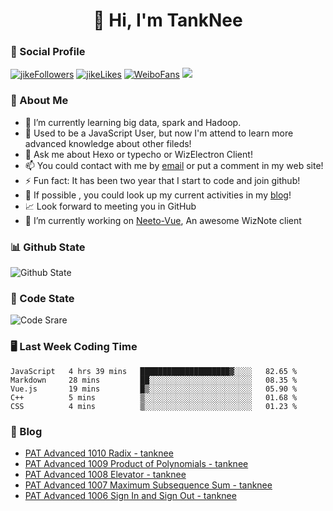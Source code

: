 
<h1 align="center">👋 Hi, I'm TankNee</h1>

### 📌 Social Profile 

[![jikeFollowers](https://img.shields.io/badge/dynamic/json?color=%23FFE411&label=JikeFollowers&query=%24.data.totalSubs&url=https%3A%2F%2Fapi.spencerwoo.com%2Fsubstats%2F%3Fsource%3DjikeFollower%26queryKey%3Dd25cf3f3-f6e6-4427-b418-51ba06cf26e9)](https://m.okjike.com)
[![jikeLikes](https://img.shields.io/badge/dynamic/json?color=%23FFE411&label=JikeLikes&query=%24.data.totalSubs&url=https%3A%2F%2Fapi.spencerwoo.com%2Fsubstats%2F%3Fsource%3DjikeLiked%26queryKey%3Dd25cf3f3-f6e6-4427-b418-51ba06cf26e9)](https://m.okjike.com)
[![WeiboFans](https://img.shields.io/badge/dynamic/json?color=%23E6162D&label=WeiboFollowers&query=%24.data.totalSubs&url=https%3A%2F%2Fapi.spencerwoo.com%2Fsubstats%2F%3Fsource%3Dweibo%26queryKey%3D5201023153)](https://www.weibo.com)
![](https://visitor-badge.glitch.me/badge?page_id=TankNee.TankNee)

### 👦 About Me 

- 🌱 I’m currently learning big data, spark and Hadoop.
- 🤔 Used to be a JavaScript User, but now I'm attend to learn more advanced knowledge about other fileds!
- 💬 Ask me about Hexo or typecho or WizElectron Client!
- 📫 You could contact with me by [email](mailto:nee@tanknee.cn) or put a comment in my web site!
-  ⚡  Fun fact: It has been two year that I start to code and join github!
- 🎉 If possible , you could look up my current activities in my [blog](https://www.tanknee.cn)!
- 📈 Look forward to meeting you in GitHub
- 🔭 I’m currently working on [Neeto-Vue](https://github.com/TankNee/Neeto-Vue), An awesome WizNote client

### 📊 Github State

![Github State](https://github-readme-stats.vercel.app/api?username=TankNee&show_icons=true&hide_border=true)

### 📶 Code State

![Code Srare](https://github-readme-stats.vercel.app/api/top-langs/?username=TankNee&layout=compact&hide_border=true&title_color=a0a9af)

### 🖥 Last Week Coding Time

<!--START_SECTION:waka-->
```text
JavaScript   4 hrs 39 mins   ████████████████████▓░░░░   82.65 % 
Markdown     28 mins         ██░░░░░░░░░░░░░░░░░░░░░░░   08.35 % 
Vue.js       19 mins         █▒░░░░░░░░░░░░░░░░░░░░░░░   05.90 % 
C++          5 mins          ▒░░░░░░░░░░░░░░░░░░░░░░░░   01.68 % 
CSS          4 mins          ▒░░░░░░░░░░░░░░░░░░░░░░░░   01.23 % 
```
<!--END_SECTION:waka-->

### 📕 Blog

<!-- BLOG-POST-LIST:START -->
- [PAT Advanced 1010 Radix - tanknee](http://www.cnblogs.com/tanknee/p/14321386.html)
- [PAT Advanced 1009 Product of Polynomials - tanknee](http://www.cnblogs.com/tanknee/p/14320813.html)
- [PAT Advanced 1008 Elevator - tanknee](http://www.cnblogs.com/tanknee/p/14320737.html)
- [PAT Advanced 1007 Maximum Subsequence Sum - tanknee](http://www.cnblogs.com/tanknee/p/14318993.html)
- [PAT Advanced 1006 Sign In and Sign Out - tanknee](http://www.cnblogs.com/tanknee/p/14317690.html)
<!-- BLOG-POST-LIST:END -->
